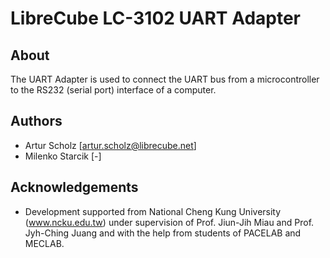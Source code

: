 # LibreCube LC-3102 UART Adapter

## About

The UART Adapter is used to connect the UART bus from a microcontroller to the RS232 (serial port) interface of a computer. 

## Authors

- Artur Scholz [artur.scholz@librecube.net]
- Milenko Starcik [-]

## Acknowledgements

- Development supported from National Cheng Kung University (www.ncku.edu.tw) under supervision of Prof. Jiun-Jih Miau and Prof. Jyh-Ching Juang and with the help from students of PACELAB and MECLAB.
